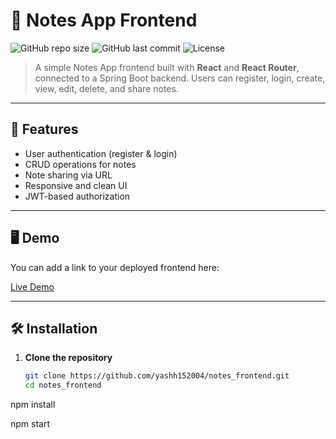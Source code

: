 # 📝 Notes App Frontend

![GitHub repo size](https://img.shields.io/github/repo-size/yashh152004/notes_frontend)
![GitHub last commit](https://img.shields.io/github/last-commit/yashh152004/notes_frontend)
![License](https://img.shields.io/github/license/yashh152004/notes_frontend)

> A simple Notes App frontend built with **React** and **React Router**, connected to a Spring Boot backend. Users can register, login, create, view, edit, delete, and share notes.  

---

## 🚀 Features

- User authentication (register & login)  
- CRUD operations for notes  
- Note sharing via URL  
- Responsive and clean UI  
- JWT-based authorization  

---

## 🖥️ Demo

You can add a link to your deployed frontend here:

[Live Demo](#)

---

## 🛠️ Installation

1. **Clone the repository**  
   ```bash
   git clone https://github.com/yashh152004/notes_frontend.git
   cd notes_frontend
npm install

npm start
